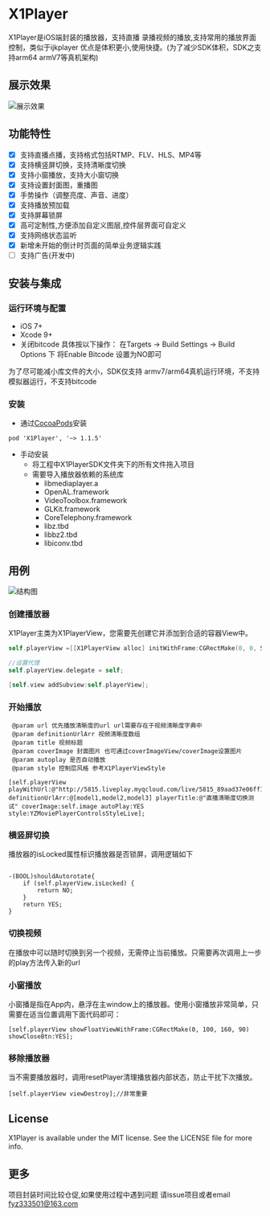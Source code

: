 
# X1Player

X1Player是iOS端封装的播放器，支持直播 录播视频的播放,支持常用的播放界面控制，类似于ijkplayer 优点是体积更小,使用快捷。(为了减少SDK体积，SDK之支持arm64 armV7等真机架构)

## 展示效果

![展示效果](https://github.com/diamondfive/X1Player/blob/master/showtime.png?raw=true)


## 功能特性
- [x] 支持直播点播，支持格式包括RTMP、FLV、HLS、MP4等
- [x] 支持横竖屏切换，支持清晰度切换
- [x] 支持小窗播放，支持大小窗切换
- [x] 支持设置封面图，重播图
- [x] 手势操作（调整亮度、声音、进度）
- [x] 支持播放预加载
- [x] 支持屏幕锁屏
- [x] 高可定制性,方便添加自定义图层,控件层界面可自定义
- [x] 支持网络状态监听
- [x] 新增未开始的倒计时页面的简单业务逻辑实践
- [ ] 支持广告(开发中)

## 安装与集成
### 运行环境与配置
- iOS 7+
- Xcode 9+
- 关闭bitcode
具体按以下操作：
在Targets -> Build Settings -> Build Options 下
将Enable Bitcode 设置为NO即可
 
 为了尽可能减小库文件的大小，SDK仅支持 armv7/arm64真机运行环境，不支持模拟器运行，不支持bitcode
 

### 安装
- 通过[CocoaPods](https://cocoapods.org)安装

```objc
pod 'X1Player', '~> 1.1.5'
```

- 手动安装
   - 将工程中X1PlayerSDK文件夹下的所有文件拖入项目
   - 需要导入播放器依赖的系统库
      - libmediaplayer.a
      - OpenAL.framework
      - VideoToolbox.framework
      - GLKit.framework
      - CoreTelephony.framework
      - libz.tbd
      - libbz2.tbd
      - libiconv.tbd
      
## 用例

![结构图](https://github.com/diamondfive/X1Player/blob/develop/结构图.png?raw=true)
### 创建播放器
X1Player主类为X1PlayerView，您需要先创建它并添加到合适的容器View中。

```objective-c
self.playerView =[[X1PlayerView alloc] initWithFrame:CGRectMake(0, 0, SCREEN_WIDTH, SCREEN_WIDTH*9/16)];

//设置代理
self.playerView.delegate = self;

[self.view addSubview:self.playerView];

```

### 开始播放

```
 @param url 优先播放清晰度的url url需要存在于视频清晰度字典中
 @param definitionUrlArr 视频清晰度数组
 @param title 视频标题
 @param coverImage 封面图片 也可通过coverImageView/coverImage设置图片
 @param autoplay 是否自动播放
 @param style 控制层风格 参考X1PlayerViewStyle
 
[self.playerView playWithUrl:@"http://5815.liveplay.myqcloud.com/live/5815_89aad37e06ff11e892905cb9018cf0d4_900.flv" definitionUrlArr:@[model1,model2,model3] playerTitle:@"直播清晰度切换测试" coverImage:self.image autoPlay:YES style:YZMoviePlayerControlsStyleLive];
```

### 横竖屏切换

播放器的isLocked属性标识播放器是否锁屏，调用逻辑如下

```

-(BOOL)shouldAutorotate{
    if (self.playerView.isLocked) {
        return NO;
    }
    return YES;
}
```

 

### 切换视频

在播放中可以随时切换到另一个视频，无需停止当前播放。只需要再次调用上一步的play方法传入新的url


### 小窗播放
小窗播是指在App内，悬浮在主window上的播放器。使用小窗播放非常简单，只需要在适当位置调用下面代码即可：

```
[self.playerView showFloatViewWithFrame:CGRectMake(0, 100, 160, 90) showCloseBtn:YES];
```

### 移除播放器
当不需要播放器时，调用resetPlayer清理播放器内部状态，防止干扰下次播放。

```
[self.playerView viewDestroy];//非常重要
```

## License

X1Player is available under the MIT license. See the LICENSE file for more info.

## 更多

项目封装时间比较仓促,如果使用过程中遇到问题 请issue项目或者email fyz333501@163.com






